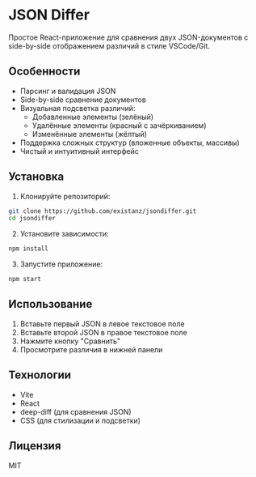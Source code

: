 # JSON Differ

Простое React-приложение для сравнения двух JSON-документов с side-by-side отображением различий в стиле VSCode/Git.

## Особенности

- Парсинг и валидация JSON
- Side-by-side сравнение документов
- Визуальная подсветка различий:
  - Добавленные элементы (зелёный)
  - Удалённые элементы (красный с зачёркиванием)
  - Изменённые элементы (жёлтый)
- Поддержка сложных структур (вложенные объекты, массивы)
- Чистый и интуитивный интерфейс

## Установка

1. Клонируйте репозиторий:
```bash
git clone https://github.com/existanz/jsondiffer.git
cd jsondiffer
```

2. Установите зависимости:
```bash
npm install
```

3. Запустите приложение:
```bash
npm start
```

## Использование

1. Вставьте первый JSON в левое текстовое поле
2. Вставьте второй JSON в правое текстовое поле
3. Нажмите кнопку "Сравнить"
4. Просмотрите различия в нижней панели

## Технологии

- Vite
- React
- deep-diff (для сравнения JSON)
- CSS (для стилизации и подсветки)

## Лицензия

MIT